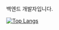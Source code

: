 백엔드 개발자입니다.

[![Top Langs](https://github-readme-stats.vercel.app/api/top-langs/?username=rlaxogh5079&layout=compact)](https://github.com/anuraghazra/github-readme-stats)
